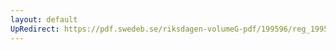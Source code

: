 ```yaml
---
layout: default
UpRedirect: https://pdf.swedeb.se/riksdagen-volumeG-pdf/199596/reg_199596/reg_199596_0297.pdf
---
```

